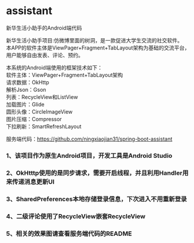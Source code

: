 # assistant
新华生活小助手的Android端代码

新华生活小助手项目:仿微博里面的树洞，是一款促进大学生交流的社交软件。                                                                                                            
本APP的软件主体是ViewPager+Fragment+TabLayout架构为基础的交流平台，用户能够自由发表、评论、预约。

本系统的Android端使用的框架技术如下：  
软件主体：ViewPager+Fragment+TabLayout架构  
请求数据：OkHttp  
解析Json：Gson  
列表：RecycleView和ListView  
加载图片：Glide  
圆形头像：CircleImageView  
图片压缩：Compressor  
下拉刷新：SmartRefreshLayout  

服务端代码：https://github.com/ningxiaojian31/spring-boot-assistant

### 1、该项目作为原生Android项目，开发工具是Android Studio

### 2、OkHtttp使用的是同步请求，需要开启线程，并且利用Handler用来传递消息更新UI

### 3、SharedPreferences本地存储登录信息，下次进入不用重新登录

### 4、二级评论使用了RecycleView嵌套RecycleView

### 5、相关的效果图请查看服务端代码的README


